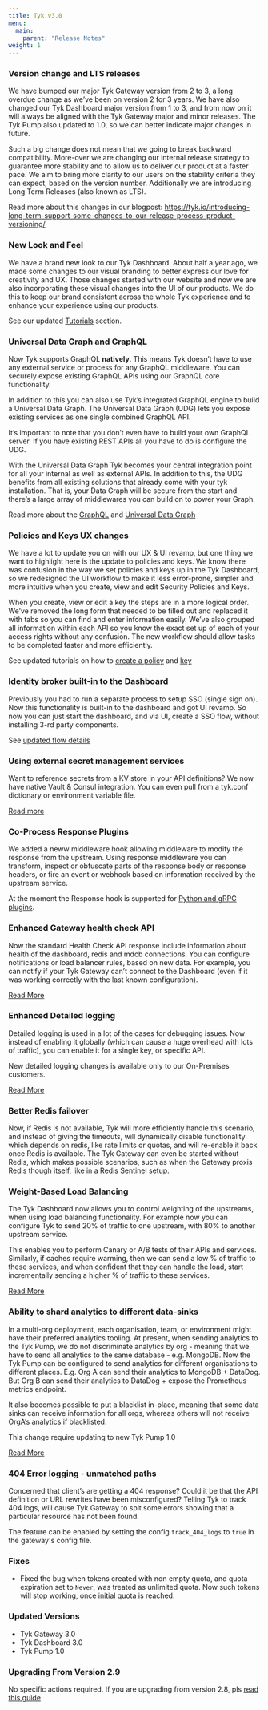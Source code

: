 ```yaml
---
title: Tyk v3.0
menu:
  main:
    parent: "Release Notes"
weight: 1
---
```


### Version change and LTS releases

We have bumped our major Tyk Gateway version from 2 to 3, a long overdue change as we’ve been on version 2 for 3 years. We have also changed our Tyk Dashboard major version from 1 to 3, and from now on it will always be aligned with the Tyk Gateway major and minor releases. The Tyk Pump also updated to 1.0, so we can better indicate major changes in future. 

Such a big change does not mean that we going to break backward compatibility. More-over we are changing our internal release strategy to guarantee more stability and to allow us to deliver our product at a faster pace. We aim to bring more clarity to our users on the stability criteria they can expect, based on the version number.
Additionally we are introducing Long Term Releases (also known as LTS).

Read more about this changes in our blogpost: https://tyk.io/introducing-long-term-support-some-changes-to-our-release-process-product-versioning/

### New Look and Feel

We have a brand new look to our Tyk Dashboard. About half a year ago, we made some changes to our visual branding to better express our love for creativity and UX. Those changes started with our website and now we are also incorporating these visual changes into the UI of our products. We do this to keep our brand consistent across the whole Tyk experience and to enhance your experience using our products. 

See our updated [Tutorials](/docs/try-out-tyk/tutorials/tutorials/) section.

### Universal Data Graph and GraphQL

Now Tyk supports GraphQL **natively**. This means Tyk doesn’t have to use any external service or process for any GraphQL middleware. You can securely expose existing GraphQL APIs using our GraphQL core functionality.

In addition to this you can also use Tyk’s integrated GraphQL engine to build a Universal Data Graph. The Universal Data Graph (UDG) lets you expose existing services as one single combined GraphQL API.

It’s important to note that you don’t even have to build your own GraphQL server. If you have existing REST APIs all you have to do is configure the UDG.

With the Universal Data Graph Tyk becomes your central integration point for all your internal as well as external APIs. In addition to this, the UDG benefits from all existing solutions that already come with your tyk installation. That is, your Data Graph will be secure from the start and there’s a large array of middlewares you can build on to power your Graph.

Read more about the [GraphQL](https://tyk.io/docs/graphql/graphql/) and [Universal Data Graph](https://tyk.io/docs/universal-data-graph/universal-data-graph/)


### Policies and Keys UX changes 

We have a lot to update you on with our UX & UI revamp, but one thing we want to highlight here is the update to policies and keys. We know there was confusion in the way we set policies and keys up in the Tyk Dashboard, so we redesigned the UI workflow to make it less error-prone, simpler and more intuitive when you create, view and edit Security Policies and Keys.

When you create, view or edit a key the steps are in a more logical order. We’ve removed the long form that needed to be filled out and replaced it with tabs so you can find and enter information easily. We’ve also grouped all information within each API so you know the exact set up of each of your access rights without any confusion. The new workflow should allow tasks to be completed faster and more efficiently.

See updated tutorials on how to [create a policy](/docs/try-out-tyk/tutorials/create-security-policy) and [key](/docs/try-out-tyk/tutorials/create-api-key/)


### Identity broker built-in to the Dashboard

Previously you had to run a separate process to setup SSO (single sign on). Now this functionality is built-in to the dashboard and got UI revamp. So now you can just start the dashboard, and via UI, create a SSO flow, without installing 3-rd party components. 

See [updated flow details](/docs/getting-started/tyk-components/identity-broker/)


### Using external secret management services

Want to reference secrets from a KV store in your API definitions? We now have native Vault & Consul integration. You can even pull from a tyk.conf dictionary or environment variable file.

[Read more](/docs/tyk-configuration-reference/kv-store/)


### Co-Process Response Plugins

We added a neww middleware hook allowing middleware to modify the response from the upstream. Using response middleware you can transform, inspect or obfuscate parts of the response body or response headers, or fire an event or webhook based on information received by the upstream service.

At the moment the Response hook is supported for [Python and gRPC plugins](/docs/plugins/rich-plugins/rich-plugins-work/#overriding-response).


### Enhanced Gateway health check API

Now the standard Health Check API response include information about health of the dashboard, redis and mdcb connections.
You can configure notifications or load balancer rules, based on new data. For example, you can notify if your Tyk Gateway can’t connect to the Dashboard (even if it was working correctly with the last known configuration).

[Read More](/docs/planning-for-production/ensure-high-availability/health-check/)

### Enhanced Detailed logging
Detailed logging is used in a lot of the cases for debugging issues. Now instead of enabling it globally (which can cause a huge overhead with lots of traffic), you can enable it for a single key, or specific API. 

New detailed logging changes is available only to our On-Premises customers.

[Read More](/docs/analytics-and-reporting/useful-debug-modes/#enabling-detailed-logging)

### Better Redis failover
Now, if Redis is not available, Tyk will more efficiently handle this scenario, and instead of giving the timeouts, will dynamically disable functionality which depends on redis, like rate limits or quotas, and will re-enable it back once Redis is available. The Tyk Gateway can even be started without Redis, which makes possible scenarios, such as when the Gateway proxis Redis though itself, like in a Redis Sentinel setup.

### Weight-Based Load Balancing

The Tyk Dashboard now allows you to control weighting of the upstreams, when using load balancing functionality. For example now you can configure Tyk to send 20% of traffic to one upstream, with 80% to another upstream service.

This enables you to perform Canary or A/B tests of their APIs and services. Similarly, if caches require warming, then we can send a low % of traffic to these services, and when confident that they can handle the load, start incrementally sending a higher % of traffic to these services.

[Read More](/docs/planning-for-production/ensure-high-availability/load-balancing/#configure-load-balancing-and-weighting-via-the-dashboard)

### Ability to shard analytics to different data-sinks

In a multi-org deployment, each organisation, team, or environment might have their preferred analytics tooling. At present, when sending analytics to the Tyk Pump, we do not discriminate analytics by org - meaning that we have to send all analytics to the same database - e.g. MongoDB. Now the Tyk Pump can be configured to send analytics for different organisations to different places. E.g. Org A can send their analytics to MongoDB + DataDog. But Org B can send their analytics to DataDog + expose the Prometheus metrics endpoint.

It also becomes possible to put a blacklist in-place, meaning that some data sinks can receive information for all orgs, whereas others will not receive OrgA’s analytics if blacklisted.

This change require updating to new Tyk Pump 1.0

[Read More](/docs/tyk-configuration-reference/tyk-pump-configuration/tyk-pump-configuration/#sharding-analytics-to-different-data-sinks)

### 404 Error logging - unmatched paths

Concerned that client’s are getting a 404 response? Could it be that the API definition or URL rewrites have been misconfigured? Telling Tyk to track 404 logs, will cause Tyk Gateway to spit some errors showing that a particular resource has not been found. 

The feature can be enabled by setting the config `track_404_logs` to `true` in the gateway's config file.


### Fixes

- Fixed the bug when tokens created with non empty quota, and quota expiration set to `Never`, was treated as unlimited quota. Now such tokens will stop working, once initial quota is reached. 



### Updated Versions

- Tyk Gateway 3.0
- Tyk Dashboard 3.0
- Tyk Pump 1.0

### Upgrading From Version 2.9

No specific actions required.
If you are upgrading from version 2.8, pls [read this guide](/docs/release-notes/version-2.9/#upgrading-from-version-28)
